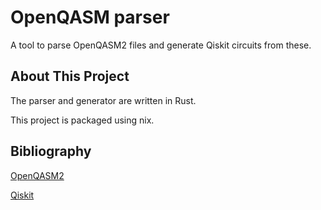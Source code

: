 # OpenQASM parser

A tool to parse OpenQASM2 files and generate Qiskit circuits from these.

## About This Project

The parser and generator are written in Rust.

This project is packaged using nix.

## Bibliography

[OpenQASM2](https://arxiv.org/pdf/1707.03429)

[Qiskit](https://www.ibm.com/quantum/qiskit)
